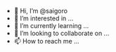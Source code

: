 - 👋 Hi, I’m @saigoro
- 👀 I’m interested in ...
- 🌱 I’m currently learning ...
- 💞️ I’m looking to collaborate on ...
- 📫 How to reach me ...

<!---
saigoro/saigoro is a ✨ special ✨ repository because its `README.md` (this file) appears on your GitHub profile.
You can click the Preview link to take a look at your changes.
--->
